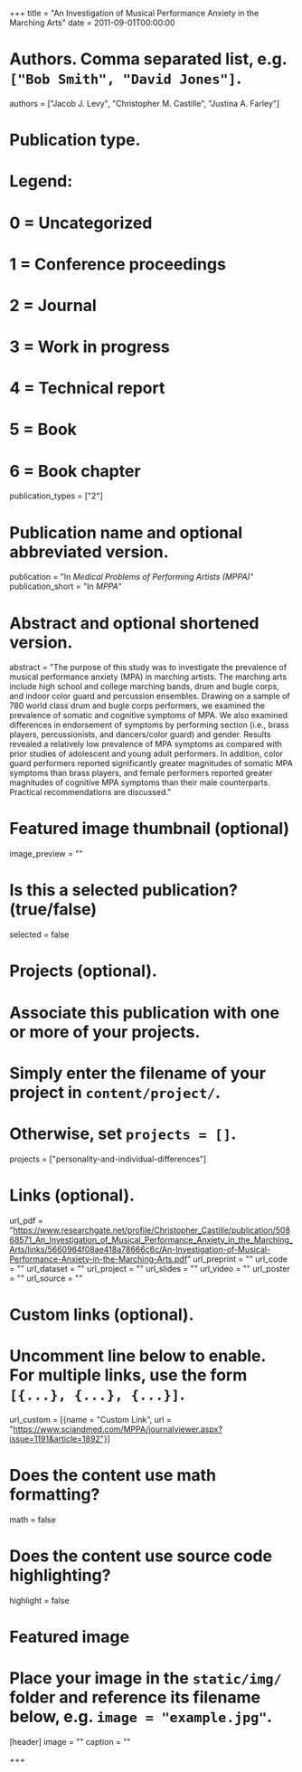 +++
title = "An Investigation of Musical Performance Anxiety in the Marching Arts"
date = 2011-09-01T00:00:00
 
# Authors. Comma separated list, e.g. `["Bob Smith", "David Jones"]`.
authors = ["Jacob J. Levy", "Christopher M. Castille", "Justina A. Farley"]

# Publication type.
# Legend:
# 0 = Uncategorized
# 1 = Conference proceedings
# 2 = Journal
# 3 = Work in progress
# 4 = Technical report
# 5 = Book
# 6 = Book chapter
publication_types = ["2"]

# Publication name and optional abbreviated version.
publication = "In *Medical Problems of Performing Artists (MPPA)*"
publication_short = "In *MPPA*"

# Abstract and optional shortened version.
abstract = "The purpose of this study was to investigate the prevalence of musical performance anxiety (MPA) in marching artists. The marching arts include high school and college marching bands, drum and bugle corps, and indoor color guard and percussion ensembles. Drawing on a sample of 780 world class drum and bugle corps performers, we examined the prevalence of somatic and cognitive symptoms of MPA. We also examined differences in endorsement of symptoms by performing section (i.e., brass players, percussionists, and dancers/color guard) and gender. Results revealed a relatively low prevalence of MPA symptoms as compared with prior studies of adolescent and young adult performers. In addition, color guard performers reported significantly greater magnitudes of somatic MPA symptoms than brass players, and female performers reported greater magnitudes of cognitive MPA symptoms than their male counterparts. Practical recommendations are discussed."

# Featured image thumbnail (optional)
image_preview = ""

# Is this a selected publication? (true/false)
selected = false

# Projects (optional).
#   Associate this publication with one or more of your projects.
#   Simply enter the filename of your project in `content/project/`.
#   Otherwise, set `projects = []`.
projects = ["personality-and-individual-differences"]

# Links (optional).
url_pdf = "https://www.researchgate.net/profile/Christopher_Castille/publication/50868571_An_Investigation_of_Musical_Performance_Anxiety_in_the_Marching_Arts/links/5660964f08ae418a78666c6c/An-Investigation-of-Musical-Performance-Anxiety-in-the-Marching-Arts.pdf"
url_preprint = ""
url_code = ""
url_dataset = ""
url_project = ""
url_slides = ""
url_video = ""
url_poster = ""
url_source = ""

# Custom links (optional).
#   Uncomment line below to enable. For multiple links, use the form `[{...}, {...}, {...}]`.
url_custom = [{name = "Custom Link", url = "https://www.sciandmed.com/MPPA/journalviewer.aspx?issue=1191&article=1892"}]

# Does the content use math formatting?
math = false

# Does the content use source code highlighting?
highlight = false

# Featured image
# Place your image in the `static/img/` folder and reference its filename below, e.g. `image = "example.jpg"`.
[header]
image = ""
caption = ""

+++
